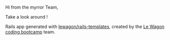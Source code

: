Hi from the myrror Team, 

Take a look around !

Rails app generated with [lewagon/rails-templates](https://github.com/lewagon/rails-templates), created by the [Le Wagon coding bootcamp](https://www.lewagon.com) team.
